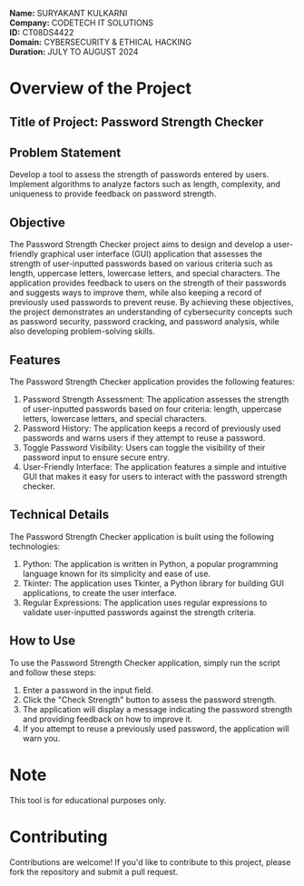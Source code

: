 **Name:** SURYAKANT KULKARNI    
**Company:** CODETECH IT SOLUTIONS     
**ID:** CT08DS4422    
**Domain:** CYBERSECURITY & ETHICAL HACKING    
**Duration:** JULY TO AUGUST 2024

# Overview of the Project    
## Title of Project: Password Strength Checker     
## Problem Statement     
Develop a tool to assess the strength of passwords entered by users. Implement algorithms to analyze factors such as length, complexity, and uniqueness to provide feedback on password strength.

## Objective    
The Password Strength Checker project aims to design and develop a user-friendly graphical user interface (GUI) application that assesses the strength of user-inputted passwords based on various criteria such as length, uppercase letters, lowercase letters, and special characters. The application provides feedback to users on the strength of their passwords and suggests ways to improve them, while also keeping a record of previously used passwords to prevent reuse. By achieving these objectives, the project demonstrates an understanding of cybersecurity concepts such as password security, password cracking, and password analysis, while also developing problem-solving skills.

## Features    
The Password Strength Checker application provides the following features:
1. Password Strength Assessment: The application assesses the strength of user-inputted passwords based on four criteria: length, uppercase letters, lowercase letters, and special characters.
2. Password History: The application keeps a record of previously used passwords and warns users if they attempt to reuse a password.
3. Toggle Password Visibility: Users can toggle the visibility of their password input to ensure secure entry.
4. User-Friendly Interface: The application features a simple and intuitive GUI that makes it easy for users to interact with the password strength checker.
   
## Technical Details
The Password Strength Checker application is built using the following technologies:
1. Python: The application is written in Python, a popular programming language known for its simplicity and ease of use.
2. Tkinter: The application uses Tkinter, a Python library for building GUI applications, to create the user interface.
3. Regular Expressions: The application uses regular expressions to validate user-inputted passwords against the strength criteria.
   
## How to Use
To use the Password Strength Checker application, simply run the script and follow these steps:
1. Enter a password in the input field.
2. Click the "Check Strength" button to assess the password strength.
3. The application will display a message indicating the password strength and providing feedback on how to improve it.
4. If you attempt to reuse a previously used password, the application will warn you.
   
# Note
This tool is for educational purposes only. 

# Contributing
Contributions are welcome! If you'd like to contribute to this project, please fork the repository and submit a pull request.

   
